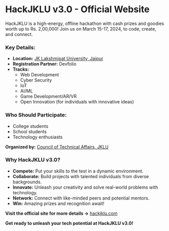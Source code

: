 # HackJKLU v3.0 - Official Website

HackJKLU is a high-energy, offline hackathon with cash prizes and goodies worth up to Rs. 2,00,000! Join us on March 15-17, 2024, to code, create, and connect.

### Key Details:

* **Location:** [JK Lakshmipat University, Jaipur](https://www.google.com/maps/place/JK+Lakshmipat+University/@26.8359241,75.6440718,14.88z/data=!4m6!3m5!1s0x396c4af4fe68f403:0x3bf05f95df22b8c4!8m2!3d26.8361138!4d75.650229!16s%2Fm%2F0cp46q7?entry=ttu)
* **Registration Partner:** Devfolio
* **Tracks:**
    * Web Development
    * Cyber Security
    * IoT
    * AI/ML
    * Game Development/AR/VR
    * Open Innovation (for individuals with innovative ideas)

### **Who Should Participate:**

* College students
* School students
* Technology enthusiasts

**Organized by:** [Council of Technical Affairs, JKLU](https://www.jklu.edu.in/council-of-technical-affairs/)

### **Why HackJKLU v3.0?**

* **Compete:** Put your skills to the test in a dynamic environment.
* **Collaborate:** Build projects with talented individuals from diverse backgrounds.
* **Innovate:** Unleash your creativity and solve real-world problems with technology.
* **Network:** Connect with like-minded peers and potential mentors.
* **Win:**  Amazing prizes and recognition await!

**Visit the official site for more details ->** [hackjklu.com](https://www.hackjklu.com)

**Get ready to unleash your tech potential at HackJKLU v3.0!** 
